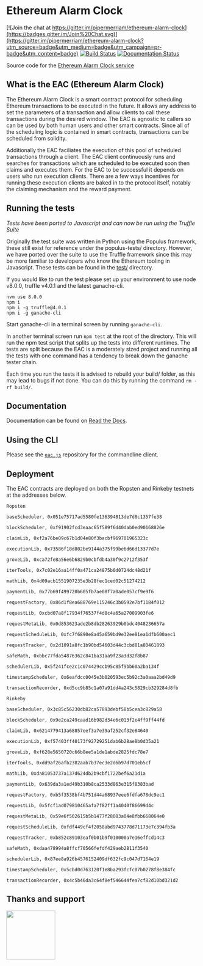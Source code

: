 # Ethereum Alarm Clock

[![Join the chat at https://gitter.im/pipermerriam/ethereum-alarm-clock](https://badges.gitter.im/Join%20Chat.svg)](https://gitter.im/pipermerriam/ethereum-alarm-clock?utm_source=badge&utm_medium=badge&utm_campaign=pr-badge&utm_content=badge)
[![Build Status](https://travis-ci.org/ethereum-alarm-clock/ethereum-alarm-clock.svg?branch=master)](https://travis-ci.org/chronologic/ethereum-alarm-clock)
[![Documentation Status](https://readthedocs.org/projects/ethereum-alarm-clock/badge/?version=latest)](http://ethereum-alarm-clock.readthedocs.io/en/latest/?badge=latest)


Source code for the [Ethereum Alarm Clock service](http://www.ethereum-alarm-clock.com/)

## What is the EAC (Ethereum Alarm Clock)

The Ethereum Alarm Clock is a smart contract protocol for scheduling Ethereum transactions 
to be executed in the future. It allows any address to set the parameters of a transaction and 
allow clients to call these transactions during the desired window. The EAC is agnostic to callers
so can be used by both human users and other smart contracts. Since all of the scheduling logic is 
contained in smart contracts, transactions can be scheduled from solidity.

Additionally the EAC faciliates the execution of this pool of scheduled transactions through a client. 
The EAC client continuously runs and searches for transactions which are scheduled to be executed soon 
then claims and executes them. For the EAC to be successful it depends on users who run execution clients. 
There are a few ways incentives for running these execution clients are baked in to the protocol itself, 
notably the claiming mechanism and the reward payment. 

## Running the tests

_Tests have been ported to Javascript and can now be run using the Truffle Suite_

Originally the test suite was written in Python using the Populus framework, these still exist for reference 
under the populus-tests/ directory. However, we have ported over the suite to use the Truffle framework since 
this may be more familiar to developers who know the Ethereum tooling in Javascript. These tests can be found in 
the [test/](test) directory.

If you would like to run the test please set up your environment to use node v8.0.0, truffle v4.0.1 and the latest
ganache-cli.

```
nvm use 8.0.0
npm i
npm i -g truffle@4.0.1 
npm i -g ganache-cli
```

Start ganache-cli in a terminal screen by running `ganache-cli`.

In another terminal screen run `npm test` at the root of the directory. This will run the npm test script that 
splits up the tests into different runtimes. The tests are split because the EAC is a moderately sized project and 
running all the tests with one command has a tendency to break down the ganache tester chain.

Each time you run the tests it is advised to rebuild your build/ folder, as this may lead to bugs if not done. You 
can do this by running the command `rm -rf build/`.

## Documentation

Documentation can be found on [Read the Docs](https://ethereum-alarm-clock.readthedocs.io/en/latest/).

## Using the CLI

Please see the [`eac.js`](https://github.com/ethereum-alarm-clock/eac.js) repository for the commandline client.

## Deployment

The EAC contracts are deployed on both the Ropsten and Rinkeby testnets at the addresses below.

```
Ropsten

baseScheduler, 0x051e75717ad5580fe136394813de7d8c1357fe38

blockScheduler, 0xf91902fcd3eaac65f589f6d40dab0ed90168826e

claimLib, 0xf2a76be09c67b1d04e80f3bacbf969701965323c

executionLib, 0x73586f18d802be9144a375f99be6d66d13377d7e

groveLib, 0xca72fe8a56e6b6829b0cbfdb4a30f9c2712f353f

iterTools, 0x7c02e16aa14ff0a471ca24875b0d0724dc48d21f

mathLib, 0x4d09acb1551907235e3b28fec1ced02c51274212

paymentLib, 0x77b69f499720b605fb7ae08f7a0ade057cf9e9f6

requestFactory, 0x86d1f8ea688769e115246c3b0592e7bf1184f012

requestLib, 0xcbd07a8f17934f76537f4d8c4a65a27009903fe6

requestMetaLib, 0x0d853623ade2b8db28263929b0bdc4048236657a

requestScheduleLib, 0xfc7f6890e8a45a659bd9e32ee81ea1dfb600aec1

requestTracker, 0x2d1091a8fc1b90bd54603d44c3cbd81a80461893

safeMath, 0xbbc77fda54876362c841ba31aa9f23a3d32f8b87

schedulerLib, 0x5f241fce2c1c074429ccb95c85f9bb60a2ba134f

timestampScheduler, 0x6eafdcc0045e3b020593ec5b92c3a0aaa2bd49d9

transactionRecorder, 0xd5cc9b85c1a07a91dd4a243c5829cb329284d8fb
```

```
Rinkeby

baseScheduler, 0x3c85c56230db82ca57893debf58b5cea3c829a58

blockScheduler, 0x9e2ca249caad16b982d34e6c013f2e4ff9ff44fd

claimLib, 0x6214779413a68857eef3a7e39af252cf32e84640

executionLib, 0xf57403ff40173f92729251dab6b28ae8b0d35a21

groveLib, 0xf628e5650720c66b8ee5a1de1abde2825fdc78e7

iterTools, 0xdd9af26afb2382aab7b37ec3e2d6b97d701eb5cf

mathLib, 0xda81053737a137d624db2b9cbf1722bef6a21d1a

paymentLib, 0x639da3a1ed49b310b8ca2533d863e315f8383bad

requestFactory, 0xb5f3538bf4b751d44a68937eee6fdfa678dc9ec1

requestLib, 0x5fcf1ad079810465afa7f82ff1a4040f86699d4c

requestMetaLib, 0x59e6f502615b5b1477f28083a04e8fbb668064e0

requestScheduleLib, 0xfdf449cf4f2058abd9743778d71173e7c394fb3a

requestTracker, 0xb852c89103eaf0b01b9f010000a7e16effcd14c3

safeMath, 0xdaa478994a8ffcf70566fefdf429aeb2811f3540

schedulerLib, 0x87ee8a926b4576152409df632fc9c047d7164e19

timestampScheduler, 0x5cbd0d763120f1e8ba293fcfc07b0278f8e384fc

transactionRecorder, 0x4c5b46da3c64f8ef546644fea7cf82d10bd321d2
```

## Thanks and support
[<img src="https://s3.amazonaws.com/chronologic.network/ChronoLogic_logo.svg" width="128px">](https://github.com/chronologic)
